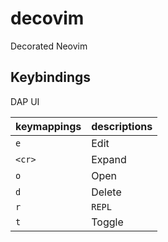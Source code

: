 # decovim

Decorated Neovim

## Keybindings

DAP UI

| keymappings | descriptions |
|---|----|
| `e` | Edit |
| `<cr>` | Expand |
| `o` | Open |
| `d` | Delete |
| `r` | `REPL` |
| `t` | Toggle |
